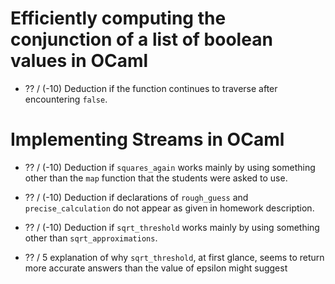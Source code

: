 # Efficiently computing the conjunction of a list of boolean values in OCaml

+ ?? / (-10) Deduction if the function continues to traverse after encountering ``false``.


# Implementing Streams in OCaml

+ ?? / (-10) Deduction if ``squares_again`` works mainly by using something other than the ``map`` function that the students were asked to use.

+ ?? / (-10) Deduction if declarations of ``rough_guess`` and ``precise_calculation`` do not appear as given in homework description.

+ ?? / (-10) Deduction if ``sqrt_threshold`` works mainly by using something other than ``sqrt_approximations``.

+ ?? / 5 explanation of why ``sqrt_threshold``, at first glance, seems to return more accurate answers than the value of epsilon might suggest
